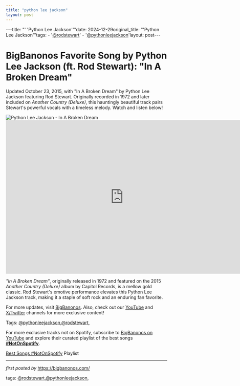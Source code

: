 ```yaml
---
title: "python lee jackson"
layout: post
---
```

---title: "' 'Python Lee Jackson''"date: 2024-12-29original_title: "'Python Lee Jackson'"tags:  - '[@rodstewart](/tags/rodstewart/)'  - '[@pythonleejackson](/tags/pythonleejackson/)'layout: post---<!-- Title of the Post --><h1 >BigBanonos Favorite Song by Python Lee Jackson (ft. Rod Stewart): "In A Broken Dream"</h1> <!-- Introductory Text --><p >Updated October 23, 2015, with "In A Broken Dream" by Python Lee Jackson featuring Rod Stewart. Originally recorded in 1972 and later included on *Another Country (Deluxe)*, this hauntingly beautiful track pairs Stewart's powerful vocals with a timeless melody. Watch and listen below!</p> <!-- Featured Image --><div > <img src="https://i.scdn.co/image/ab67616d0000b273f23bedfe0b8e6823ebc3250c" alt="Python Lee Jackson - In A Broken Dream" /></div> <!-- YouTube Video Embed --><div > <iframe width="733" height="480" src="https://www.youtube.com/embed/dcLlq_DXpY8" title="Python Lee Jackson - In a Broken Dream (1972)" frameborder="0" allow="accelerometer; autoplay; clipboard-write; encrypted-media; gyroscope; picture-in-picture; web-share" referrerpolicy="strict-origin-when-cross-origin" allowfullscreen></iframe></div> <!-- Song Information --><div > <p><em>"In A Broken Dream"</em>, originally released in 1972 and featured on the 2015 *Another Country (Deluxe)* album by Capitol Records, is a mellow gold classic. Rod Stewart's emotive performance elevates this Python Lee Jackson track, making it a staple of soft rock and an enduring fan favorite.</p></div> <!-- Footer Links --><div > <p>For more updates, visit <a href="https://bigbanonos.com/" target="_blank">BigBanonos</a>. Also, check out our <a href="https://www.youtube.com/[@BigBanonos](/tags/BigBanonos/)" target="_blank">YouTube</a> and <a href="https://x.com/bigbanonos" target="_blank">X/Twitter</a> channels for more exclusive content!</p></div> <!-- Tags --><p >Tags: [@pythonleejackson](/tags/pythonleejackson/),[@rodstewart](/tags/rodstewart/),</p><!--Subscribe and Playlist Links--><div>    <p>For more exclusive tracks not on Spotify, subscribe to <a href="https://www.youtube.com/[@BigBanonos](/tags/BigBanonos/)" target="_blank">BigBanonos on YouTube</a> and explore their curated playlist of the best songs <strong>[#NotOnSpotify](/tags/NotOnSpotify/)</strong>.</p>    <p><a href="https://www.youtube.com/playlist?list=PLtuNtuTatqI0kFahUCbtbfenC_ET5O_tr" target="_blank">Best Songs [#NotOnSpotify](/tags/NotOnSpotify/) Playlist<br /></a></p></div><hr /><p><em>first posted by</em> <a href="https://bigbanonos.com/" rel="noopener" target="_new">https://bigbanonos.com/</a></p><p>tags: [@rodstewart](/tags/rodstewart/),[@pythonleejackson](/tags/pythonleejackson/),</p>